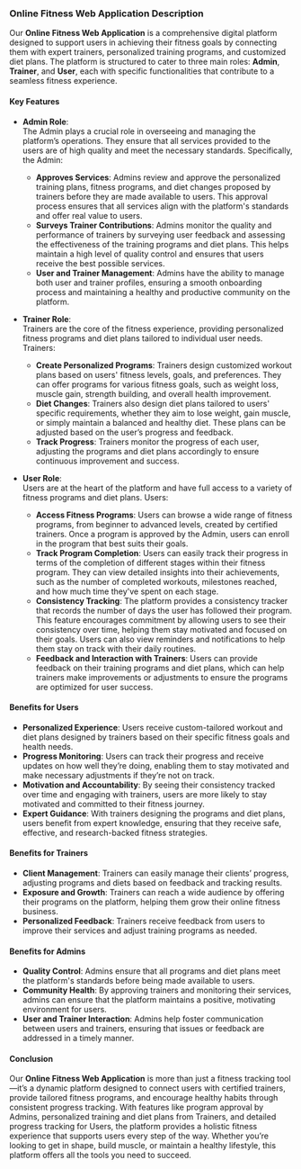 ### Online Fitness Web Application Description

Our **Online Fitness Web Application** is a comprehensive digital platform designed to support users in achieving their fitness goals by connecting them with expert trainers, personalized training programs, and customized diet plans. The platform is structured to cater to three main roles: **Admin**, **Trainer**, and **User**, each with specific functionalities that contribute to a seamless fitness experience.

#### Key Features

- **Admin Role**:  
  The Admin plays a crucial role in overseeing and managing the platform’s operations. They ensure that all services provided to the users are of high quality and meet the necessary standards. Specifically, the Admin:
  - **Approves Services**: Admins review and approve the personalized training plans, fitness programs, and diet changes proposed by trainers before they are made available to users. This approval process ensures that all services align with the platform's standards and offer real value to users.
  - **Surveys Trainer Contributions**: Admins monitor the quality and performance of trainers by surveying user feedback and assessing the effectiveness of the training programs and diet plans. This helps maintain a high level of quality control and ensures that users receive the best possible services.
  - **User and Trainer Management**: Admins have the ability to manage both user and trainer profiles, ensuring a smooth onboarding process and maintaining a healthy and productive community on the platform.

- **Trainer Role**:  
  Trainers are the core of the fitness experience, providing personalized fitness programs and diet plans tailored to individual user needs. Trainers:
  - **Create Personalized Programs**: Trainers design customized workout plans based on users' fitness levels, goals, and preferences. They can offer programs for various fitness goals, such as weight loss, muscle gain, strength building, and overall health improvement.
  - **Diet Changes**: Trainers also design diet plans tailored to users' specific requirements, whether they aim to lose weight, gain muscle, or simply maintain a balanced and healthy diet. These plans can be adjusted based on the user’s progress and feedback.
  - **Track Progress**: Trainers monitor the progress of each user, adjusting the programs and diet plans accordingly to ensure continuous improvement and success.

- **User Role**:  
  Users are at the heart of the platform and have full access to a variety of fitness programs and diet plans. Users:
  - **Access Fitness Programs**: Users can browse a wide range of fitness programs, from beginner to advanced levels, created by certified trainers. Once a program is approved by the Admin, users can enroll in the program that best suits their goals.
  - **Track Program Completion**: Users can easily track their progress in terms of the completion of different stages within their fitness program. They can view detailed insights into their achievements, such as the number of completed workouts, milestones reached, and how much time they've spent on each stage.
  - **Consistency Tracking**: The platform provides a consistency tracker that records the number of days the user has followed their program. This feature encourages commitment by allowing users to see their consistency over time, helping them stay motivated and focused on their goals. Users can also view reminders and notifications to help them stay on track with their daily routines.
  - **Feedback and Interaction with Trainers**: Users can provide feedback on their training programs and diet plans, which can help trainers make improvements or adjustments to ensure the programs are optimized for user success.

#### Benefits for Users

- **Personalized Experience**: Users receive custom-tailored workout and diet plans designed by trainers based on their specific fitness goals and health needs.
- **Progress Monitoring**: Users can track their progress and receive updates on how well they’re doing, enabling them to stay motivated and make necessary adjustments if they’re not on track.
- **Motivation and Accountability**: By seeing their consistency tracked over time and engaging with trainers, users are more likely to stay motivated and committed to their fitness journey.
- **Expert Guidance**: With trainers designing the programs and diet plans, users benefit from expert knowledge, ensuring that they receive safe, effective, and research-backed fitness strategies.

#### Benefits for Trainers

- **Client Management**: Trainers can easily manage their clients’ progress, adjusting programs and diets based on feedback and tracking results.
- **Exposure and Growth**: Trainers can reach a wide audience by offering their programs on the platform, helping them grow their online fitness business.
- **Personalized Feedback**: Trainers receive feedback from users to improve their services and adjust training programs as needed.

#### Benefits for Admins

- **Quality Control**: Admins ensure that all programs and diet plans meet the platform's standards before being made available to users.
- **Community Health**: By approving trainers and monitoring their services, admins can ensure that the platform maintains a positive, motivating environment for users.
- **User and Trainer Interaction**: Admins help foster communication between users and trainers, ensuring that issues or feedback are addressed in a timely manner.

#### Conclusion

Our **Online Fitness Web Application** is more than just a fitness tracking tool—it’s a dynamic platform designed to connect users with certified trainers, provide tailored fitness programs, and encourage healthy habits through consistent progress tracking. With features like program approval by Admins, personalized training and diet plans from Trainers, and detailed progress tracking for Users, the platform provides a holistic fitness experience that supports users every step of the way. Whether you’re looking to get in shape, build muscle, or maintain a healthy lifestyle, this platform offers all the tools you need to succeed.
